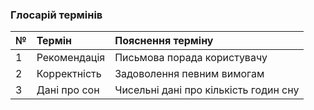 ### Глосарій термінів
|№|	Термін|	Пояснення терміну
|:-     |:-         |:- |		
|1|	Рекомендація| Письмова порада користувачу
|2|	Корректність| Задоволення певним вимогам
|3|	Дані про сон| Чисельні дані про кількість годин сну
